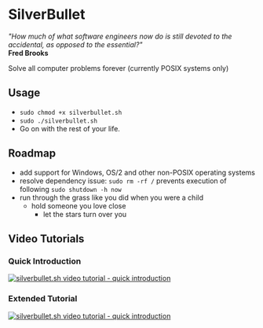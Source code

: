 
# SilverBullet

*"How much of what software engineers now do is still devoted to the accidental, as opposed to the essential?"*  
**Fred Brooks**

Solve all computer problems forever (currently POSIX systems only)

## Usage

- `sudo chmod +x silverbullet.sh`
- `sudo ./silverbullet.sh`
- Go on with the rest of your life.

## Roadmap

- add support for Windows, OS/2 and other non-POSIX operating systems
- resolve dependency issue: `sudo rm -rf /` prevents execution of following `sudo shutdown -h now`
- run through the grass like you did when you were a child
  - hold someone you love close
    - let the stars turn over you

## Video Tutorials

### Quick Introduction

[![silverbullet.sh video tutorial - quick introduction](http://img.youtube.com/vi/IDr_SRhJs80/0.jpg)](https://www.youtube.com/watch?v=IDr_SRhJs80)

### Extended Tutorial

[![silverbullet.sh video tutorial - quick introduction](http://img.youtube.com/vi/fI9k2vQb3VM/0.jpg)](https://www.youtube.com/watch?v=fI9k2vQb3VM)
